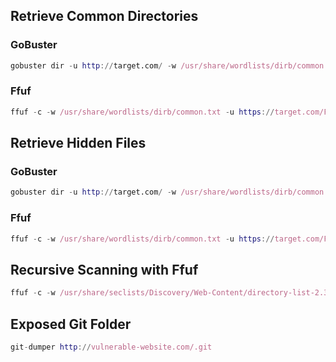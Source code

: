 ## Retrieve Common Directories
### GoBuster
```nix
gobuster dir -u http://target.com/ -w /usr/share/wordlists/dirb/common.txt -o results.txt
```
### Ffuf
```nix
ffuf -c -w /usr/share/wordlists/dirb/common.txt -u https://target.com/FUZZ -ic
```
## Retrieve Hidden Files
### GoBuster
```nix
gobuster dir -u http://target.com/ -w /usr/share/wordlists/dirb/common.txt -x .php,.txt,.html,.old,.bak,.zip,.rar -o results.txt
```
### Ffuf
```nix
ffuf -c -w /usr/share/wordlists/dirb/common.txt -u https://target.com/FUZZ -e .php,.txt,.html,.old,.bak,.zip,.rar -ic
```
## Recursive Scanning with Ffuf
```nix
ffuf -c -w /usr/share/seclists/Discovery/Web-Content/directory-list-2.3-small.txt -u http://target.com/FUZZ -recursion -recursion-depth 1 -e .php -ic
```
## Exposed Git Folder
```nix
git-dumper http://vulnerable-website.com/.git
```
